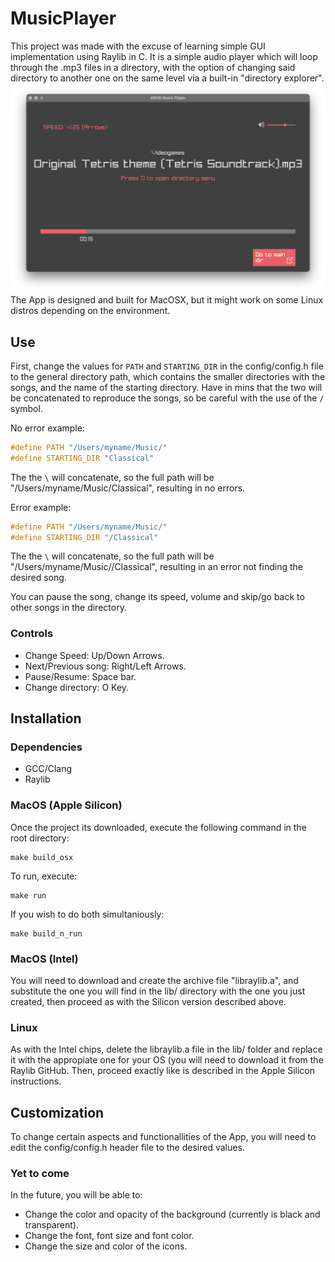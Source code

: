 # MusicPlayer

This project was made with the excuse of learning simple GUI implementation using Raylib in C. It is a simple audio player which will loop through the .mp3 files in a directory, with the option of changing said directory to another one on the same level via a built-in "directory explorer".
![MusicPlayer in action](./img/action.png) 
The App is designed and built for MacOSX, but it might work on some Linux distros depending on the environment.

## Use
First, change the values for `PATH` and `STARTING_DIR` in the config/config.h file to the general directory path, which contains the smaller directories with the songs, and the name of the starting directory. Have in mins that the two will be concatenated to reproduce the songs, so be careful with the use of the `/` symbol.

No error example:
``` C
#define PATH "/Users/myname/Music/"
#define STARTING_DIR "Classical"
```
The the `\` will concatenate, so the full path will be "/Users/myname/Music/Classical", resulting in no errors.

Error example:
``` C
#define PATH "/Users/myname/Music/"
#define STARTING_DIR "/Classical"
```
The the `\` will concatenate, so the full path will be "/Users/myname/Music//Classical", resulting in an error not finding the desired song.

You can pause the song, change its speed, volume and skip/go back to other songs in the directory.
### Controls
- Change Speed: Up/Down Arrows.
- Next/Previous song: Right/Left Arrows.
- Pause/Resume: Space bar.
- Change directory: O Key.

## Installation

### Dependencies
- GCC/Clang
- Raylib

### MacOS (Apple Silicon)
Once the project its downloaded, execute the following command in the root directory:
```
make build_osx
```
To run, execute:
```
make run
```
If you wish to do both simultaniously:
```
make build_n_run
```

### MacOS (Intel)
You will need to download and create the archive file "libraylib.a", and substitute the one you will find in the lib/ directory with the one you just created, then proceed as with the Silicon version described above.

### Linux
As with the Intel chips, delete the libraylib.a file in the lib/ folder and replace it with the appropiate one for your OS (you will need to download it from the Raylib GitHub. Then, proceed exactly like is described in the Apple Silicon instructions.

## Customization
To change certain aspects and functionallities of the App, you will need to edit the config/config.h header file to the desired values.

### Yet to come
In the future, you will be able to:
- Change the color and opacity of the background (currently is black and transparent).
- Change the font, font size and font color.
- Change the size and color of the icons.
